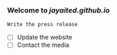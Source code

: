 ### Welcome to *jayaited.github.io*
	Write the press release
- [ ] Update the website
- [ ] Contact the media
